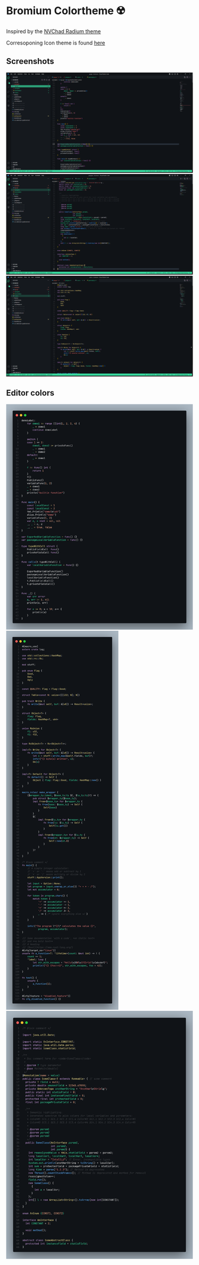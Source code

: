 # Bromium Colortheme ☢️

Inspired by the [NVChad Radium theme](https://github.com/NvChad/base46)

Corresoponing Icon theme is found [here](https://marketplace.visualstudio.com/items?itemName=TheBromo.bromium-icons)


## Screenshots
![](./screenshot/gomedium.png)
![](./screenshot/javamedium.png)
![](./screenshot/rustmedium.png)


## Editor colors
![](./screenshot/codego.png)
![](./screenshot/coderust.png)
![](./screenshot/codejava.png)
